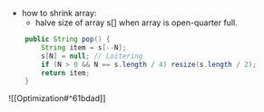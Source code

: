 - how to shrink array:
	- halve size of array s\[\] when array is open-quarter full. 
```java
	public String pop() {
		String item = s[--N];
		s[N] = null; // Loitering
		if (N > 0 && N == s.length / 4) resize(s.length / 2);
		return item;
	}
```
![[Optimization#^61bdad]]


